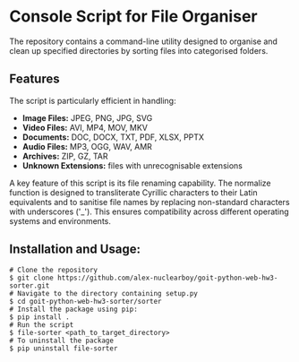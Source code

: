 # Console Script for File Organiser

The repository contains a command-line utility designed to organise and clean up specified directories by sorting files into categorised folders.

## Features

The script is particularly efficient in handling:

- **Image Files:** JPEG, PNG, JPG, SVG
- **Video Files:** AVI, MP4, MOV, MKV
- **Documents:** DOC, DOCX, TXT, PDF, XLSX, PPTX
- **Audio Files:** MP3, OGG, WAV, AMR
- **Archives:** ZIP, GZ, TAR
- **Unknown Extensions:** files with unrecognisable extensions

A key feature of this script is its file renaming capability. The normalize function is designed to transliterate Cyrillic characters to their Latin equivalents and to sanitise file names by replacing non-standard characters with underscores ('_'). This ensures compatibility across different operating systems and environments.

## Installation and Usage:

    # Clone the repository
    $ git clone https://github.com/alex-nuclearboy/goit-python-web-hw3-sorter.git
    # Navigate to the directory containing setup.py
    $ cd goit-python-web-hw3-sorter/sorter
    # Install the package using pip:
    $ pip install .
    # Run the script
    $ file-sorter <path_to_target_directory>
    # To uninstall the package
    $ pip uninstall file-sorter
